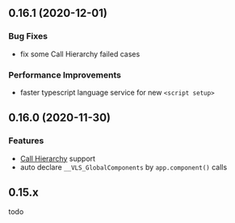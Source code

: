 ## 0.16.1 (2020-12-01)

### Bug Fixes

- fix some Call Hierarchy failed cases

### Performance Improvements

- faster typescript language service for new `<script setup>`


## 0.16.0 (2020-11-30)

### Features

- [Call Hierarchy](https://code.visualstudio.com/updates/v1_33#_call-hierarchy) support
- auto declare `__VLS_GlobalComponents` by `app.component()` calls

## 0.15.x

todo

